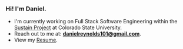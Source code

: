 ### Hi! I'm Daniel.


- I'm currently working on Full Stack Software Engineering within the [Sustain Project](http://urban-sustain.org/) at Colorado State University.
- Reach out to me at: **danielreynolds101@gmail.com**.
- View my [Resume](https://drive.google.com/file/d/1RmBrFsWJ0rRfxISVeKcndjmEEApncIur/view?usp=sharing).
